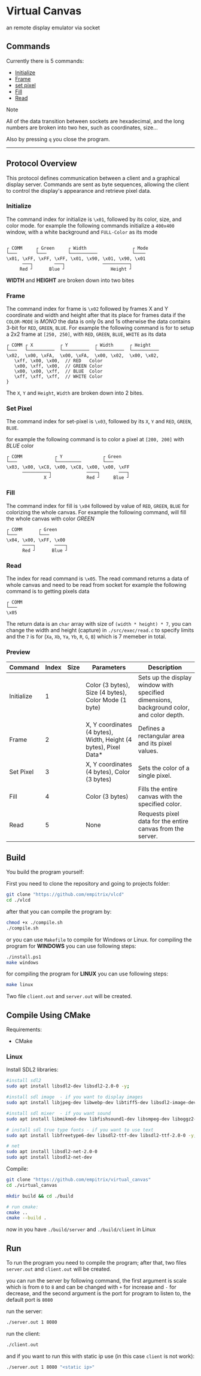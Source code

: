 # Virtual Canvas
an remote display emulator via socket

## Commands

Currently there is 5 commands:
- [Initialize](#initialize)
- [Frame](#frame)
- [set pixel](#set-pixel)
- [Fill](#fill)
- [Read](#read)

> [!NOTE]
> All of the data transition between sockets are hexadecimal, and the long numbers are broken into two hex, such as coordinates, size...


Also by pressing `q` you close the program.

---
## Protocol Overview
This protocol defines communication between a client and a graphical display server.
Commands are sent as byte sequences, allowing the client to control the display's appearance and retrieve pixel data.

### Initialize

The command index for initialize is `\x01`, followed by its color, size, and color mode.
for example the following commands initialize a `400x400` window, with a white background and `FULL-Color` as its mode
<!--
```text

COMM       Green       Width                   Mode
│          │           │                       │    
└───       └───        └──────────             └─── 
\x01, \xFF, \xFF, \xFF, \x01, \x90, \x01, \x90, \x01
      ───┐        ───┐              ──────────┐
         │           │                        │
         Red         Blue                     Height
```
-->

```text

┌ COMM     ┌ Green     ┌ Width                 ┌ Mode
└───       └───        └──────────             └──── 
\x01, \xFF, \xFF, \xFF, \x01, \x90, \x01, \x90, \x01
      ───┐        ───┐              ──────────┐
     Red ┘      Blue ┘                 Height ┘
```

**WIDTH** and **HEIGHT** are broken down into two bites

### Frame
 The command index for frame is `\x02` followed by frames X and Y coordinate and width and height after that its place for frames data if the `COLOR-MODE` is *MONO* the data is only 0s and 1s otherwise the data contains 3-bit for `RED`, `GREEN`, `BLUE`.
 For example the following command is for to setup a 2x2 frame at `[250, 250]`, with `RED`, `GREEN`, `BLUE`, `WHITE` as its data
<!--
 ```text
COMM   X            Y            Width        Height        
│      │            │            │            │          
└───   └──────────  └──────────  └──────────  └──────────
\x02,  \x00, \xFA,  \x00, \xFA,  \x00, \x02,  \x00, \x02,
	\xff, \x00, \x00,  // RED   Color
	\x00, \xff, \x00,  // GREEN Color
	\x00, \x00, \xff,  // BLUE  Color
	\xff, \xff, \xff,  // WHITE Color
}
```
-->
 ```text
┌ COMM ┌ X          ┌ Y          ┌ Width      ┌ Height
└───   └──────────  └──────────  └──────────  └──────────
\x02,  \x00, \xFA,  \x00, \xFA,  \x00, \x02,  \x00, \x02,
	\xff, \x00, \x00,  // RED   Color
	\x00, \xff, \x00,  // GREEN Color
	\x00, \x00, \xff,  // BLUE  Color
	\xff, \xff, \xff,  // WHITE Color
}
```

The `X`, `Y` and `Height`, `Width` are broken down into 2 bites.

### Set Pixel
The command index for set-pixel is `\x03`, followed by its `X`, `Y` and `RED`, `GREEN`, `BLUE`.

for example the following command is to color a pixel at `[200, 200]` with *BLUE* color
<!--
```text
COMM              Y                 Green
│                 │                 │
└───              └─────────        └─
\x03, \x00, \xC8, \x00, \xC8, \x00, \x00, \xFF
      ──────────┐             ────┐       ───┐ 
                │                 │          │
                X                 Red        Blue

```
-->

```text
┌ COMM            ┌ Y               ┌ Green
└───              └─────────        └───
\x03, \x00, \xC8, \x00, \xC8, \x00, \x00, \xFF
      ──────────┐             ────┐       ───┐ 
              X ┘             Red ┘     Blue ┘

```

### Fill
The command index for fill is `\x04` followed by value of `RED`, `GREEN`, `BLUE` for colorizing the whole canvas.
For example the following command, will fill the whole canvas with color *GREEN*
```text
┌ COMM      ┌ Green
└───        └───
\x04, \x00, \xFF, \x00
      ────┐       ────┐
      Red ┘      Blue ┘
```

### Read
The index for read command is `\x05`.
The read command returns a data of whole canvas and need to be read from socket
for example the following command is to getting pixels data
<!--
```text
COMM
│
└───
\x05
```
-->
```text
┌ COMM
└───
\x05
```

The return data is an `char` array with size of `(width * height) * 7`, you can change the width and height (capture) in `./src/exec/read.c` to specify limits and the `7` is for (`Xa`, `Xb`, `Ya`, `Yb`, `R`, `G`, `B`) which is 7 memeber in total.


### Preview

| Command    | Index | Size | Parameters                                                       | Description                                                                              |
|------------|-------|------|------------------------------------------------------------------|------------------------------------------------------------------------------------------|
| Initialize | 1     |      | Color (3 bytes), Size (4 bytes), Color Mode (1 byte)             | Sets up the display window with specified dimensions, background color, and color depth. |
| Frame      | 2     |      | X, Y coordinates (4 bytes), Width, Height (4 bytes), Pixel Data* | Defines a rectangular area and its pixel values.                                         |
| Set Pixel  | 3     |      | X, Y coordinates (4 bytes), Color (3 bytes)                      | Sets the color of a single pixel.                                                        |
| Fill       | 4     |      | Color (3 bytes)                                                  | Fills the entire canvas with the specified color.                                        |
| Read       | 5     |      | None                                                             | Requests pixel data for the entire canvas from the server.                               |



## Build
You build the program yourself:

First you need to clone the repository and going to projects folder:
```bash
git clone "https://github.com/empitrix/vlcd"
cd ./vlcd
```

after that you can compile the program by:
```bash
chmod +x ./compile.sh
./compile.sh
```

or you can use `Makefile` to compile for Windows or Linux.
for compiling the program for **WINDOWS** you can use following steps:
```bash
./install.ps1
make windows
```

for compiling the program for **LINUX** you can use following steps:
```bash
make linux
```

Two file `client.out` and `server.out` will be created.


## Compile Using CMake

Requirements:
- CMake

### Linux

Install SDL2 libraries:
```bash
#install sdl2
sudo apt install libsdl2-dev libsdl2-2.0-0 -y;

#install sdl image  - if you want to display images
sudo apt install libjpeg-dev libwebp-dev libtiff5-dev libsdl2-image-dev libsdl2-image-2.0-0 -y;

#install sdl mixer  - if you want sound
sudo apt install libmikmod-dev libfishsound1-dev libsmpeg-dev liboggz2-dev libflac-dev libfluidsynth-dev libsdl2-mixer-dev libsdl2-mixer-2.0-0 -y;

# install sdl true type fonts - if you want to use text
sudo apt install libfreetype6-dev libsdl2-ttf-dev libsdl2-ttf-2.0-0 -y;

# net
sudo apt install libsdl2-net-2.0-0
sudo apt install libsdl2-net-dev    

```

Compile:
```bash
git clone "https://github.com/empitrix/virtual_canvas"
cd ./virtual_canvas

mkdir build && cd ./build

# run cmake:
cmake ..
cmake --build .
```
now in you have `./build/server` and `./build/client` in Linux


## Run
To run the program you need to compile the program; after that, two files `server.out` and `client.out` will be created.

you can run the server by following command, the first argument is scale which is from `0` to `8` and can be changed with `+` for increase and `-` for decrease, and the second argument is the port for program to listen to, the default port is `8080`

run the server:
```bash
./server.out 1 8080
```

run the client:
```bash
./client.out
```

and if you want to run this with static ip use (in this case `client` is not work):
```bash
./server.out 1 8080 "<static ip>"
```
